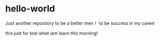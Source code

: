 # hello-world
Just another repository
to be a better men！
to be success in my caree!

this just for test what iam learn this morning!
